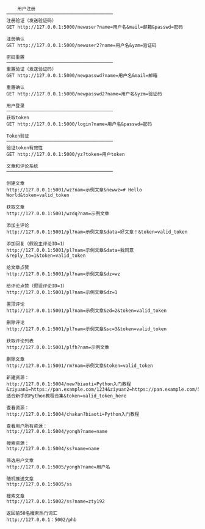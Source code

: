         用户注册 
    ─────────────────────────────────────── 
    注册验证（发送验证码）
    GET http://127.0.0.1:5000/newuser?name=用户名&mail=邮箱&passwd=密码 
     
    注册确认 
    GET http://127.0.0.1:5000/newuser2?name=用户名&yzm=验证码 
     
    密码重置 
    ─────────────────────────────────────── 
    重置验证（发送验证码）
    GET http://127.0.0.1:5000/newpasswd?name=用户名&mail=邮箱 
     
    重置确认 
    GET http://127.0.0.1:5000/newpasswd2?name=用户名&yzm=验证码 
     
    用户登录 
    ─────────────────────────────────────── 
    获取token 
    GET http://127.0.0.1:5000/login?name=用户名&passwd=密码 
     
    Token验证 
    ─────────────────────────────────────── 
    验证token有效性 
    GET http://127.0.0.1:5000/yz?token=用户token 

    文章和评论系统
    ─────────────────────────────────────── 
    
    创建文章
    http://127.0.0.1:5001/wz?nam=示例文章&newwz=# Hello World&token=valid_token

    获取文章
    http://127.0.0.1:5001/wzdq?nam=示例文章

    添加主评论
    http://127.0.0.1:5001/pl?nam=示例文章&data=好文章！&token=valid_token

    添加回复（假设主评论ID=1）
    http://127.0.0.1:5001/pl?nam=示例文章&data=我同意&reply_to=1&token=valid_token

    给文章点赞
    http://127.0.0.1:5001/pl?nam=示例文章&dz=wz

    给评论点赞（假设评论ID=1）
    http://127.0.0.1:5001/pl?nam=示例文章&dz=1

    置顶评论
    http://127.0.0.1:5001/pl?nam=示例文章&zd=2&token=valid_token

    删除评论
    http://127.0.0.1:5001/pl?nam=示例文章&sc=3&token=valid_token

    获取评论列表
    http://127.0.0.1:5001/plfh?nam=示例文章

    删除文章
    http://127.0.0.1:5001/rm?nam=示例文章&token=valid_token

    新建资源：
    http://127.0.0.1:5004/new?biaoti=Python入门教程&ziyuan1=https://pan.example.com/1234&ziyuan2=https://pan.example.com/5678&jieshao=适合新手的Python教程合集&token=valid_token_here

    查看资源：
    http://127.0.0.1:5004/chakan?biaoti=Python入门教程

    查看用户所有资源：
    http://127.0.0.1:5004/yongh?name=name

    搜索资源：
    http://127.0.0.1:5004/ss?name=name

    筛选用户文章
    http://127.0.0.1:5005/yongh?name=用户名 

    随机推送文章
    http://127.0.0.1:5005/ss

    搜索文章
    http://127.0.0.1:5002/ss?name=zty192

    返回前50名搜索热门词汇
    http://127.0.0.1：5002/phb
    
    
